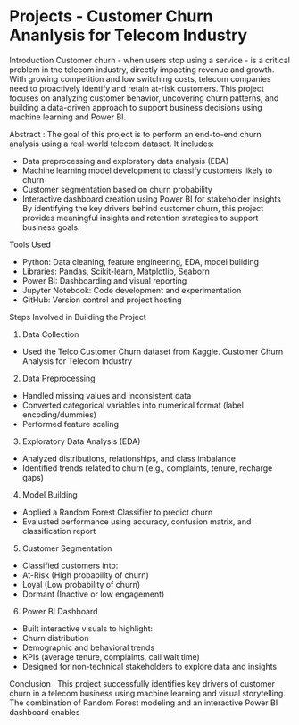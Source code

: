 # Projects  -  Customer Churn Ananlysis for Telecom Industry

Introduction
Customer churn - when users stop using a service - is a critical problem in the telecom industry, directly impacting
revenue and growth. With growing competition and low switching costs, telecom companies need to proactively identify
and retain at-risk customers.
This project focuses on analyzing customer behavior, uncovering churn patterns, and building a data-driven approach to
support business decisions using machine learning and Power BI.

Abstract : 
The goal of this project is to perform an end-to-end churn analysis using a real-world telecom dataset. It includes:
- Data preprocessing and exploratory data analysis (EDA)
- Machine learning model development to classify customers likely to churn
- Customer segmentation based on churn probability
- Interactive dashboard creation using Power BI for stakeholder insights
By identifying the key drivers behind customer churn, this project provides meaningful insights and retention strategies
to support business goals.

Tools Used
- Python: Data cleaning, feature engineering, EDA, model building
 - Libraries: Pandas, Scikit-learn, Matplotlib, Seaborn
- Power BI: Dashboarding and visual reporting
- Jupyter Notebook: Code development and experimentation
- GitHub: Version control and project hosting
  
Steps Involved in Building the Project
1. Data Collection
 - Used the Telco Customer Churn dataset from Kaggle.
Customer Churn Analysis for Telecom Industry
2. Data Preprocessing
 - Handled missing values and inconsistent data
 - Converted categorical variables into numerical format (label encoding/dummies)
 - Performed feature scaling
3. Exploratory Data Analysis (EDA)
 - Analyzed distributions, relationships, and class imbalance
 - Identified trends related to churn (e.g., complaints, tenure, recharge gaps)
4. Model Building
 - Applied a Random Forest Classifier to predict churn
 - Evaluated performance using accuracy, confusion matrix, and classification report
5. Customer Segmentation
 - Classified customers into:
 - At-Risk (High probability of churn)
 - Loyal (Low probability of churn)
 - Dormant (Inactive or low engagement)
6. Power BI Dashboard
 - Built interactive visuals to highlight:
 - Churn distribution
 - Demographic and behavioral trends
 - KPIs (average tenure, complaints, call wait time)
 - Designed for non-technical stakeholders to explore data and insights

   
Conclusion : 
This project successfully identifies key drivers of customer churn in a telecom business using machine learning and
visual storytelling. The combination of Random Forest modeling and an interactive Power BI dashboard enables
